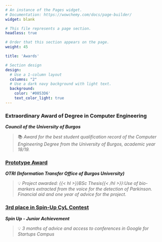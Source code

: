 ```yaml
---
# An instance of the Pages widget.
# Documentation: https://wowchemy.com/docs/page-builder/
widget: blank

# This file represents a page section.
headless: true

# Order that this section appears on the page.
weight: 45

title: 'Awards'

# Section design
design:
  # Use a 1-column layout
  columns: "2"
  # Use a dark navy background with light text.
  background:
    color: '#0053D6'
    text_color_light: true
---
```


### Extraordinary Award of Degree in Computer Engineering 
***Council of the University of Burgos***
> 📚 *Award for the best student qualification record of the Computer Engineering Degree from the University of Burgos, academic year 18/19.*

### [Prototype Award](https://www.ubu.es/sites/default/files/articles/files/acta_seleccion_prototipos_firmada.pdf)
***OTRI (Information Transfer Office of Burgos University)***
> 💡 *Project awarded: {{< hl >}}BSc Thesis{{< /hl >}}:Use of bio-markers extracted from the voice for the detection of Parkinson. Financial aid and one year of advice for the project.*

### [3rd place in Spin-Up CyL Contest](https://diariodevalladolid.elmundo.es/articulo/innovadores/poli-detecta-drogas-volante/20170314112648216192.html)
***Spin Up - Junior Achievement***
> 💡 *3 months of advice and access to conferences in Google for Startups Campus*

 
